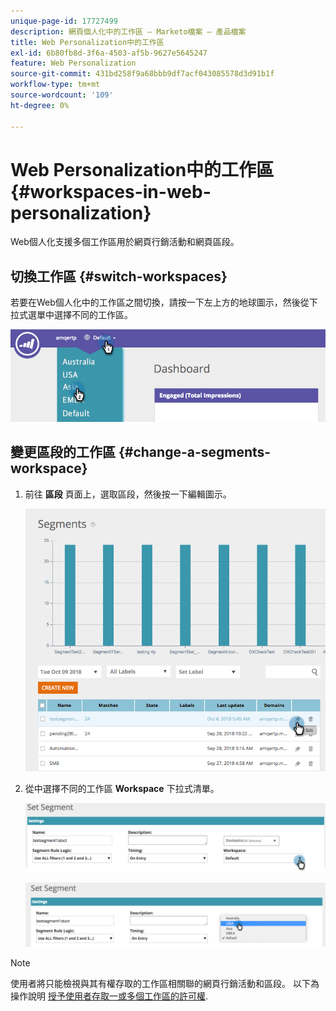 ```yaml
---
unique-page-id: 17727499
description: 網頁個人化中的工作區 — Marketo檔案 — 產品檔案
title: Web Personalization中的工作區
exl-id: 6b80fb8d-3f6a-4503-af5b-9627e5645247
feature: Web Personalization
source-git-commit: 431bd258f9a68bbb9df7acf043085578d3d91b1f
workflow-type: tm+mt
source-wordcount: '109'
ht-degree: 0%

---
```


# Web Personalization中的工作區 {#workspaces-in-web-personalization}

Web個人化支援多個工作區用於網頁行銷活動和網頁區段。

## 切換工作區 {#switch-workspaces}

若要在Web個人化中的工作區之間切換，請按一下左上方的地球圖示，然後從下拉式選單中選擇不同的工作區。

![](assets/ss7.png)

## 變更區段的工作區 {#change-a-segments-workspace}

1. 前往 **區段** 頁面上，選取區段，然後按一下編輯圖示。

   ![](assets/ss4.png)

1. 從中選擇不同的工作區 **Workspace** 下拉式清單。

   ![](assets/ss6.png)

   ![](assets/ss5.png)

>[!NOTE]
>
>使用者將只能檢視與其有權存取的工作區相關聯的網頁行銷活動和區段。 以下為操作說明 [授予使用者存取一或多個工作區的許可權](/help/marketo/product-docs/administration/workspaces-and-person-partitions/allow-user-access-to-a-workspace.md).

